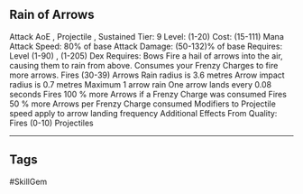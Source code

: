 ## Rain of Arrows
Attack
AoE , Projectile , Sustained
Tier: 9
Level: (1-20)
Cost: (15-111) Mana
Attack Speed: 80% of base
Attack Damage: (50-132)% of base
Requires: Level (1-90) , (1-205) Dex
Requires: Bows
Fire a hail of arrows into the air, causing them to rain from above. Consumes your Frenzy Charges to fire more arrows.
Fires (30-39) Arrows
Rain radius is 3.6 metres
Arrow impact radius is 0.7 metres
Maximum 1 arrow rain
One arrow lands every 0.08 seconds
Fires 100 % more Arrows if a Frenzy Charge was consumed
Fires 50 % more Arrows per Frenzy Charge consumed
Modifiers to Projectile speed apply to arrow landing frequency
Additional Effects From Quality:
Fires (0-10) Projectiles

---
## Tags
#SkillGem
